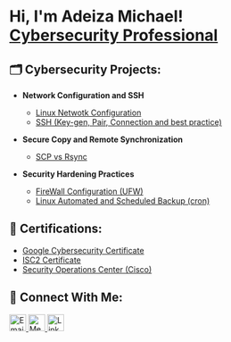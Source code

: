<h1>Hi, I'm Adeiza Michael! <br/> <a href="https://www.linkedin.com/in/joshmadakor/">Cybersecurity Professional</a> </h1> 

<h2>🗂️ Cybersecurity Projects:</h2>

- <b>Network Configuration and SSH </b>
  - [Linux Netwotk Configuration ](https://github.com/Blacxz08/Configure-static-IP)
  - [SSH (Key-gen, Pair, Connection and best practice)](https://github.com/Blacxz08/SSHkey)
    
- <b>Secure Copy and Remote Synchronization</b>
  - [SCP vs Rsync](https://github.com/Blacxz08/SCP-vs-Rsync/tree/main)
    
- <b>Security Hardening Practices</b>
  - [FireWall Configuration (UFW)](https://github.com/Blacxz08/Firewall-configuration)
  - [Linux Automated and Scheduled Backup (cron)](https://github.com/Blacxz08/Automated-backup)


<h2>🏅 Certifications:</h2>

  - [Google Cybersecurity Certificate](https://www.credly.com/badges/e9962757-106d-4d9b-9d2b-e6376992801f/public_url)
  - [ISC2 Certificate](https://www.credly.com/badges/29a95410-f600-49b1-b8f1-81e227178292/public_url)
  - [Security Operations Center (Cisco)](https://coursera.org/share/38278be4947a8eb8d2686656b4d9e8e1)

 <h2>🔗 Connect With Me:</h2>
  <a href="Michaeladeizajohn@gmail.com">
    <img src="https://cdn.jsdelivr.net/npm/simple-icons@v3/icons/gmail.svg" alt="Email Icon" width="30" style="margin-right": 10px; display: inline-block;> <span>  </span></a>


  <a href="https://medium.com/@AdeizaMichael.com">
  <img src="https://cdn.jsdelivr.net/npm/simple-icons@v3/icons/medium.svg" alt="Medium Icon" width="30" style="margin-right": 10px; display: inline-block;> <span> </span></a>

  <a href="https://medium.com/@AdeizaMichael.com">
  <img src="https://cdn.jsdelivr.net/npm/simple-icons@v3/icons/linkedin.svg" alt=Linkedin Icon" width="30" style="margin-right": 10px; display: inline-block;> <span> </span></a>
